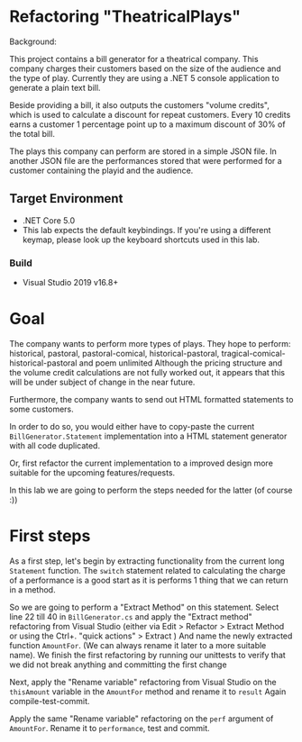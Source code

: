 # Refactoring "TheatricalPlays"
Background: 

This project contains a bill generator for a theatrical company.
This company charges their customers based on the size of the audience and the type of play.
Currently they are using a .NET 5 console application to generate a plain text bill.

Beside providing a bill, it also outputs the customers "volume credits", which is used to calculate a discount for repeat customers.
Every 10 credits earns a customer 1 percentage point up to a maximum discount of 30% of the total bill.

The plays this company can perform are stored in a simple JSON file.
In another JSON file are the performances stored that were performed for a customer containing the playid and the audience.

## Target Environment
* .NET Core 5.0
* This lab expects the default keybindings. If you're using a different keymap, please look up the keyboard shortcuts used in this lab.

### Build
* Visual Studio 2019 v16.8+ 

# Goal
The company wants to perform more types of plays. 
They hope to perform: historical, pastoral, pastoral-comical, historical-pastoral, tragical-comical-historical-pastoral and poem unlimited
Although the pricing structure and the volume credit calculations are not fully worked out, it appears that this will be under subject of change in the near future.

Furthermore, the company wants to send out HTML formatted statements to some customers.

In order to do so, you would either have to copy-paste the current `BillGenerator.Statement` implementation into a HTML statement generator with all code duplicated.

Or, first refactor the current implementation to a improved design more suitable for the upcoming features/requests.

In this lab we are going to perform the steps needed for the latter (of course :))

# First steps
As a first step, let's begin by extracting functionality from the current long `Statement` function.
The `switch` statement related to calculating the charge of a performance is a good start as it is performs 1 thing that we can return in a method.

So we are going to perform a "Extract Method" on this statement.
Select line 22 till 40 in `BillGenerator.cs` and apply the "Extract method" refactoring from Visual Studio (either via Edit > Refactor > Extract Method or using the Ctrl+. "quick actions" > Extract )
And name the newly extracted function `AmountFor`. (We can always rename it later to a more suitable name).
We finish the first refactoring by running our unittests to verify that we did not break anything and committing the first change

Next, apply the "Rename variable" refactoring from Visual Studio on the `thisAmount` variable in the `AmountFor` method and rename it to `result`
Again compile-test-commit.

Apply the same "Rename variable" refactoring on the `perf` argument of `AmountFor`. Rename it to `performance`, test and commit.

